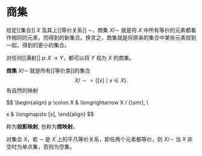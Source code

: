 # 商集



给定[[集合]] $X$ 及其上[[等价关系]] $\sim$，商集 $X/{\sim}$ 就是将 $X$ 中所有等价的元素都看作相同的元素，而得到的新集合。换言之，商集就是将原来的集合中某些元素捏到一起，得到的更小的集合。

对任何[[满射]] $p \colon X \to Y$，都可以将 $Y$ 视为 $X$ 的商集。


**商集** $X/{\sim}$ 就是所有[[等价类]]的集合
$$ X / {\sim} = \{ [x] \mid x \in X \}. $$有自然的映射

$$ \begin{align}
p \colon X & \longrightarrow X / {\sim}, \\

x & \longmapsto [x],
\end{align} $$

称为**投影映射**, 也称为**商映射**。



对集合 $X$，若 $\sim$ 是 $X$ 上的平凡等价关系，即任两个元素都等价，则 $X/{\sim}$ 当 $X$ 非空时为单点集，否则为空集。